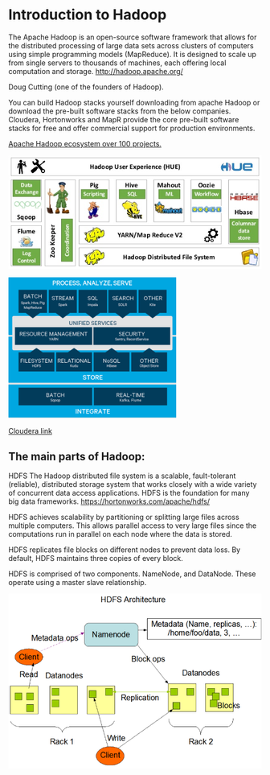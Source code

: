 # Introduction to Hadoop

The Apache Hadoop  is an open-source software framework that allows for the distributed processing of large data sets across clusters of computers using simple programming models (MapReduce). It is designed to scale up from single servers to thousands of machines, each offering local computation and storage.   http://hadoop.apache.org/  

Doug Cutting (one of the founders of Hadoop).

You can build Hadoop stacks yourself downloading from apache Hadoop or download the pre-built software stacks from the below companies. 
Cloudera, Hortonworks and MapR  provide the core pre-built software stacks for free and offer commercial support for production environments. 

[Apache Hadoop ecosystem    over 100 projects.](https://hadoopecosystemtable.github.io/)

![Hadoop Ecosystem](img/hadoopecosystem.png)

![Cloudera](img/cloudera.png)

[Cloudera link](https://www.cloudera.com/products/open-source/apache-hadoop/hdfs-mapreduce-yarn.html)

## The main parts of Hadoop:

HDFS The Hadoop distributed file system is a scalable, fault-tolerant (reliable), distributed storage system that works closely with a wide variety of concurrent data access applications.  HDFS is the foundation for many big data frameworks. https://hortonworks.com/apache/hdfs/

HDFS achieves scalability by partitioning or splitting large files across multiple computers. This allows parallel access to very large files since the computations run in parallel on each node where the data is stored.

HDFS replicates file blocks on different nodes to prevent data loss. By default, HDFS maintains three copies of every block. 

HDFS is comprised of two components. NameNode, and DataNode. These operate using a master slave relationship. 

![HDFS](img/hdfs.png)
